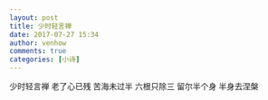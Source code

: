 ```yaml
---
layout: post
title: 少时轻言禅
date: 2017-07-27 15:34
author: venhow
comments: true
categories: [小诗]
---
```

少时轻言禅
老了心已残
苦海未过半
六根只除三
留尔半个身
半身去涅槃
